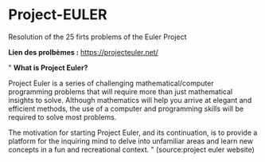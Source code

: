 # Project-EULER</br>
Resolution of the 25 firts problems of the Euler Project</br>

**Lien des prolbèmes :** https://projecteuler.net/</br>

"
**What is Project Euler?**</br>

Project Euler is a series of challenging mathematical/computer programming problems that will require more than just mathematical insights to solve. Although mathematics will help you arrive at elegant and efficient methods, the use of a computer and programming skills will be required to solve most problems.

The motivation for starting Project Euler, and its continuation, is to provide a platform for the inquiring mind to delve into unfamiliar areas and learn new concepts in a fun and recreational context.
" (source:project euler website)
